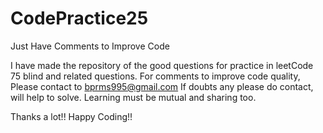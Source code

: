 # CodePractice25
Just Have Comments to Improve Code



I have made the repository of the good questions for practice in leetCode 75 blind and related questions.
For comments to improve code quality, Please contact to bprms995@gmail.com
If doubts any please do contact, will help to solve.
Learning must be mutual and sharing too.

Thanks a lot!! Happy Coding!!

